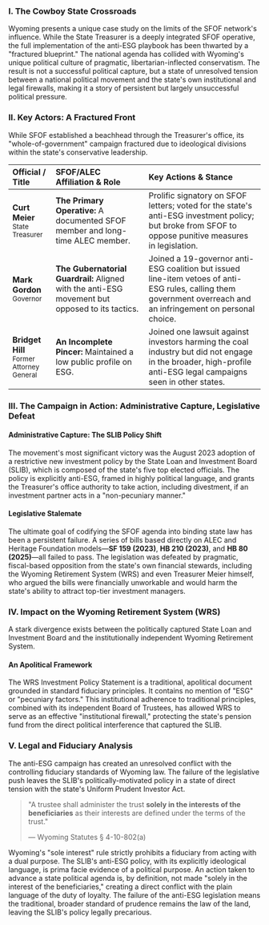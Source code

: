 ---
---
### I. The Cowboy State Crossroads

Wyoming presents a unique case study on the limits of the SFOF network's influence. While the State Treasurer is a deeply integrated SFOF operative, the full implementation of the anti-ESG playbook has been thwarted by a "fractured blueprint." The national agenda has collided with Wyoming's unique political culture of pragmatic, libertarian-inflected conservatism. The result is not a successful political capture, but a state of unresolved tension between a national political movement and the state's own institutional and legal firewalls, making it a story of persistent but largely unsuccessful political pressure.

### II. Key Actors: A Fractured Front

While SFOF established a beachhead through the Treasurer's office, its "whole-of-government" campaign fractured due to ideological divisions within the state's conservative leadership.

| Official / Title | SFOF/ALEC Affiliation & Role | Key Actions & Stance |
| :--- | :--- | :--- |
| **Curt Meier**<br><span style="font-size: smaller;">State Treasurer</span> | **The Primary Operative:** A documented SFOF member and long-time ALEC member. | Prolific signatory on SFOF letters; voted for the state's anti-ESG investment policy; but broke from SFOF to oppose punitive measures in legislation. |
| **Mark Gordon**<br><span style="font-size: smaller;">Governor</span> | **The Gubernatorial Guardrail:** Aligned with the anti-ESG movement but opposed to its tactics. | Joined a 19-governor anti-ESG coalition but issued line-item vetoes of anti-ESG rules, calling them government overreach and an infringement on personal choice. |
| **Bridget Hill**<br><span style="font-size: smaller;">Former Attorney General</span> | **An Incomplete Pincer:** Maintained a low public profile on ESG. | Joined one lawsuit against investors harming the coal industry but did not engage in the broader, high-profile anti-ESG legal campaigns seen in other states. |

### III. The Campaign in Action: Administrative Capture, Legislative Defeat

#### Administrative Capture: The SLIB Policy Shift
The movement's most significant victory was the August 2023 adoption of a restrictive new investment policy by the State Loan and Investment Board (SLIB), which is composed of the state's five top elected officials. The policy is explicitly anti-ESG, framed in highly political language, and grants the Treasurer's office authority to take action, including divestment, if an investment partner acts in a "non-pecuniary manner."

#### Legislative Stalemate
The ultimate goal of codifying the SFOF agenda into binding state law has been a persistent failure. A series of bills based directly on ALEC and Heritage Foundation models—**SF 159 (2023)**, **HB 210 (2023)**, and **HB 80 (2025)**—all failed to pass. The legislation was defeated by pragmatic, fiscal-based opposition from the state's own financial stewards, including the Wyoming Retirement System (WRS) and even Treasurer Meier himself, who argued the bills were financially unworkable and would harm the state's ability to attract top-tier investment managers.

### IV. Impact on the Wyoming Retirement System (WRS)

A stark divergence exists between the politically captured State Loan and Investment Board and the institutionally independent Wyoming Retirement System.

#### An Apolitical Framework
The WRS Investment Policy Statement is a traditional, apolitical document grounded in standard fiduciary principles. It contains no mention of "ESG" or "pecuniary factors." This institutional adherence to traditional principles, combined with its independent Board of Trustees, has allowed WRS to serve as an effective "institutional firewall," protecting the state's pension fund from the direct political interference that captured the SLIB.

### V. Legal and Fiduciary Analysis

The anti-ESG campaign has created an unresolved conflict with the controlling fiduciary standards of Wyoming law. The failure of the legislative push leaves the SLIB's politically-motivated policy in a state of direct tension with the state's Uniform Prudent Investor Act.

> "A trustee shall administer the trust **solely in the interests of the beneficiaries** as their interests are defined under the terms of the trust."
>
> — Wyoming Statutes § 4-10-802(a)

Wyoming's "sole interest" rule strictly prohibits a fiduciary from acting with a dual purpose. The SLIB's anti-ESG policy, with its explicitly ideological language, is prima facie evidence of a political purpose. An action taken to advance a state political agenda is, by definition, not made "solely in the interest of the beneficiaries," creating a direct conflict with the plain language of the duty of loyalty. The failure of the anti-ESG legislation means the traditional, broader standard of prudence remains the law of the land, leaving the SLIB's policy legally precarious.
